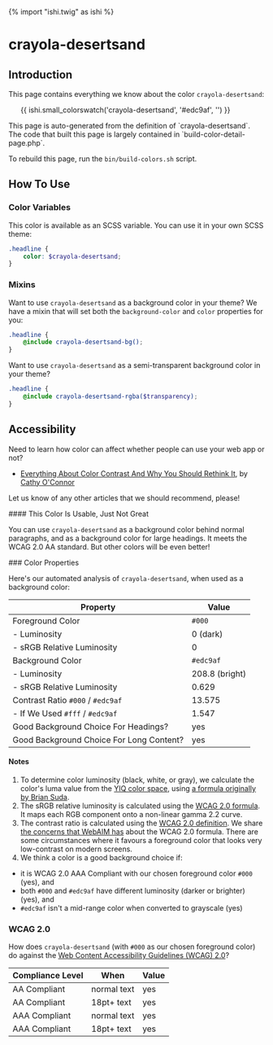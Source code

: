 {% import "ishi.twig" as ishi %}
# crayola-desertsand

## Introduction

This page contains everything we know about the color `crayola-desertsand`:

<div class="grid">
    <div class="cell">
        <div class="swatch">
            <ul>
                {{ ishi.small_colorswatch('crayola-desertsand', '#edc9af', '') }}
            </ul>
        </div>
    </div>
</div>

<div class="callout attention" markdown="1">
This page is auto-generated from the definition of `crayola-desertsand`. The code that built this page is largely contained in `build-color-detail-page.php`.

To rebuild this page, run the `bin/build-colors.sh` script.
</div>

## How To Use

### Color Variables

This color is available as an SCSS variable. You can use it in your own SCSS theme:

```scss
.headline {
    color: $crayola-desertsand;
}
```

### Mixins

Want to use `crayola-desertsand` as a background color in your theme? We have a mixin that will set both the `background-color` and `color` properties for you:

```scss
.headline {
    @include crayola-desertsand-bg();
}
```

Want to use `crayola-desertsand` as a semi-transparent background color in your theme?

```scss
.headline {
    @include crayola-desertsand-rgba($transparency);
}
```

## Accessibility

Need to learn how color can affect whether people can use your web app or not?

* [Everything About Color Contrast And Why You Should Rethink It](https://www.smashingmagazine.com/2014/10/color-contrast-tips-and-tools-for-accessibility/), by [Cathy O'Connor](http://www.twitter.com/cagocon)

Let us know of any other articles that we should recommend, please!
<div class="callout warning" markdown="1">
#### This Color Is Usable, Just Not Great

You can use `crayola-desertsand` as a background color behind normal paragraphs, and as a background color for large headings. It meets the WCAG 2.0 AA standard. But other colors will be even better!
</div>
### Color Properties

Here's our automated analysis of `crayola-desertsand`, when used as a background color:

Property | Value
---------|------
Foreground Color | `#000`
- Luminosity | 0 (dark)
- sRGB Relative Luminosity | 0
Background Color | `#edc9af`
- Luminosity | 208.8 (bright)
- sRGB Relative Luminosity | 0.629
Contrast Ratio `#000` / `#edc9af` | 13.575
- If We Used `#fff` / `#edc9af` | 1.547
Good Background Choice For Headings? | yes
Good Background Choice For Long Content? | yes

#### Notes

1. To determine color luminosity (black, white, or gray), we calculate the color's luma value from the [YIQ color space](https://en.wikipedia.org/wiki/YIQ), using [a formula originally by Brian Suda](https://24ways.org/2010/calculating-color-contrast/).
1. The sRGB relative luminosity is calculated using the [WCAG 2.0 formula](https://www.w3.org/TR/WCAG20/#relativeluminancedef). It maps each RGB component onto a non-linear gamma 2.2 curve.
1. The contrast ratio is calculated using the [WCAG 2.0 definition](https://www.w3.org/TR/2008/REC-WCAG20-20081211/#contrast-ratiodef). We share [the concerns that WebAIM has](http://webaim.org/blog/wcag-2-1-feedback/) about the WCAG 2.0 formula. There are some circumstances where it favours a foreground color that looks very low-contrast on modern screens.
1. We think a color is a good background choice if:
  - it is WCAG 2.0 AAA Compliant with our chosen foreground color `#000` (yes), and
  - both `#000` and `#edc9af` have different luminosity (darker or brighter) (yes), and
  - `#edc9af` isn't a mid-range color when converted to grayscale (yes)

### WCAG 2.0

How does `crayola-desertsand` (with `#000` as our chosen foreground color) do against the [Web Content Accessibility Guidelines (WCAG) 2.0](https://www.w3.org/TR/WCAG20/)?

Compliance Level | When | Value
-----------------|------|------
AA Compliant | normal text | yes
AA Compliant | 18pt+ text | yes
AAA Compliant | normal text | yes
AAA Compliant | 18pt+ text | yes